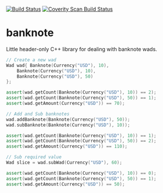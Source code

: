 [![Build Status](https://travis-ci.org/vladimirgamalian/banknote.svg?branch=master)](https://travis-ci.org/vladimirgamalian/banknote)
[![Coverity Scan Build Status](https://scan.coverity.com/projects/9695/badge.svg)](https://scan.coverity.com/projects/9695)

# banknote

Little header-only C++ library for dealing with banknote wads.

```c++
// Create a new wad
Wad wad{ Banknote(Currency("USD"), 10),
	Banknote(Currency("USD"), 10),
	Banknote(Currency("USD"), 50)
};

assert(wad.getCount(Banknote(Currency("USD"), 10)) == 2);
assert(wad.getCount(Banknote(Currency("USD"), 50)) == 1);
assert(wad.getAmount(Currency("USD")) == 70);

// Add and Sub banknotes
wad.addBanknote(Banknote(Currency("USD"), 50));
wad.subBanknote(Banknote(Currency("USD"), 10));

assert(wad.getCount(Banknote(Currency("USD"), 10)) == 1);
assert(wad.getCount(Banknote(Currency("USD"), 50)) == 2);
assert(wad.getAmount(Currency("USD")) == 110);

// Sub required value
Wad slice = wad.subWad(Currency("USD"), 60);

assert(wad.getCount(Banknote(Currency("USD"), 10)) == 0);
assert(wad.getCount(Banknote(Currency("USD"), 50)) == 1);
assert(wad.getAmount(Currency("USD")) == 50);

```
